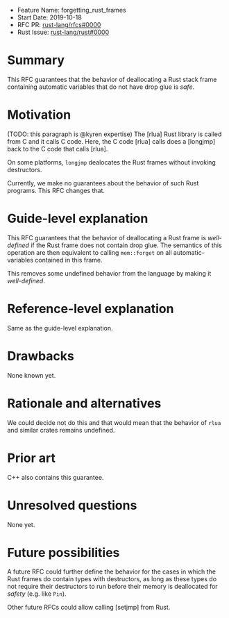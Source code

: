 - Feature Name: forgetting_rust_frames
- Start Date: 2019-10-18
- RFC PR: [rust-lang/rfcs#0000](https://github.com/rust-lang/rfcs/pull/0000)
- Rust Issue: [rust-lang/rust#0000](https://github.com/rust-lang/rust/issues/0000)

# Summary
[summary]: #summary

This RFC guarantees that the behavior of deallocating a Rust stack frame containing automatic variables that do not have drop glue is _safe_.

# Motivation
[motivation]: #motivation

(TODO: this paragraph is @kyren expertise)
The [rlua] Rust library is called from C and it calls C code.
Here, the C code [rlua] calls does a [longjmp] back to the C code that calls [rlua].

On some platforms, `longjmp` dealocates the Rust frames without invoking destructors.

Currently, we make no guarantees about the behavior of such Rust programs.
This RFC changes that.

# Guide-level explanation
[guide-level-explanation]: #guide-level-explanation

This RFC guarantees that the behavior of deallocating a Rust frame is _well-defined_ if the Rust frame does not contain drop glue.
The semantics of this operation are then equivalent to calling `mem::forget` on
all automatic-variables contained in this frame.

This removes some undefined behavior from the language by making it _well-defined_.

# Reference-level explanation
[reference-level-explanation]: #reference-level-explanation

Same as the guide-level explanation.

# Drawbacks
[drawbacks]: #drawbacks

None known yet.

# Rationale and alternatives
[rationale-and-alternatives]: #rationale-and-alternatives

We could decide not do this and that would mean that the behavior of `rlua` and similar crates remains undefined.

# Prior art
[prior-art]: #prior-art

C++ also contains this guarantee.

# Unresolved questions
[unresolved-questions]: #unresolved-questions

None yet.

# Future possibilities
[future-possibilities]: #future-possibilities

A future RFC could further define the behavior for the cases in which the Rust
frames do contain types with destructors, as long as these types do not require
their destructors to run before their memory is deallocated for _safety_ (e.g.
like `Pin`). 

Other future RFCs could allow calling [setjmp] from Rust.

